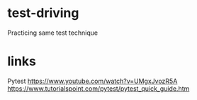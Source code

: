 # test-driving
Practicing same test technique

# links 
Pytest  https://www.youtube.com/watch?v=UMgxJvozR5A
https://www.tutorialspoint.com/pytest/pytest_quick_guide.htm
